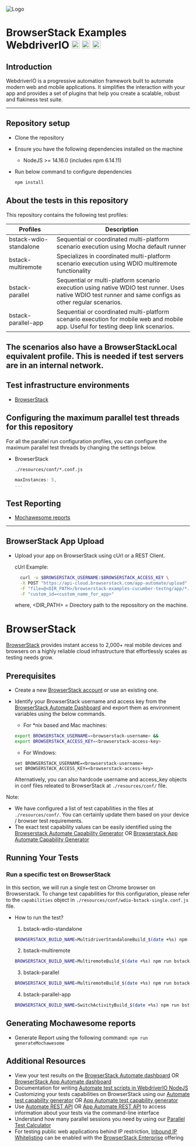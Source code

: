 ![Logo](https://www.browserstack.com/images/static/header-logo.jpg)

# BrowserStack Examples WebdriverIO <a href="https://webdriver.io/"><img src="https://avatars.githubusercontent.com/u/72550141?s=48&v=4" alt="WebdriverIO" height="22" /></a> <a href="https://nodejs.org/en/"><img src="https://brandslogos.com/wp-content/uploads/images/large/nodejs-icon-logo.png" alt="nodejs" height="22" /></a> <a href="https://mochajs.org/"><img src="https://brandslogos.com/wp-content/uploads/images/large/mocha-logo.png" alt="mochs" height="22" /></a>

## Introduction

WebdriverIO is a progressive automation framework built to automate modern web and mobile applications. It simplifies the interaction with your app and provides a set of plugins that help you create a scalable, robust and flakiness test suite.

---

## Repository setup

- Clone the repository

- Ensure you have the following dependencies installed on the machine
  - NodeJS >= 14.16.0 (includes npm 6.14.11)

- Run below command to configure dependencies

    ```sh
    npm install
    ```

## About the tests in this repository

  This repository contains the following test profiles:

| Profiles      | Description                                                                                                                                                                        |
| ------------- | ---------------------------------------------------------------------------------------------------------------------------------------------------------------------------------- |
| bstack-wdio-standalone    | Sequential or coordinated multi-platform scenario execution using Mocha default runner  |
| bstack-multiremote | Specializes in coordinated multi-platform scenario execution using WDIO multiremote functionality                            |
| bstack-parallel | Sequential or multi-platform scenario execution using native WDIO test runner. Uses native WDIO test runner and same configs as other regular scenarios.                             |
| bstack-parallel-app  |  Sequential or coordinated multi-platform scenario execution for mobile web and mobile app. Useful for testing deep link scenarios.                                                         |


The scenarios also have a BrowserStackLocal equivalent profile. This is needed if test servers are in an internal network.  
  ---


## Test infrastructure environments 

- [BrowserStack](#browserstack)


## Configuring the maximum parallel test threads for this repository

  For all the parallel run configuration profiles, you can configure the maximum parallel test threads by changing the settings below.
  
  - BrowserStack
    
    `./resources/conf/*.conf.js`

    ```js
    maxInstances: 5,
    ...
    ```

## Test Reporting

- [Mochawesome reports](#generating-mochawesome-reports)

---

## BrowserStack App Upload

- Upload your app on BrowserStack using cUrl or a REST Client.

  cUrl Example:

  ```sh
    curl -u $BROWSERSTACK_USERNAME:$BROWSERSTACK_ACCESS_KEY \
    -X POST "https://api-cloud.browserstack.com/app-automate/upload" \
    -F "file=@<DIR_PATH>/browserstack-examples-cucumber-testng/app/*.<apk/aab/ipa>" \
    -F "custom_id=<custom_name_for_app>"
  ```

  where, <DIR_PATH> = Directory path to the repossitory on the machine.


# BrowserStack

[BrowserStack](https://browserstack.com) provides instant access to 2,000+ real mobile devices and browsers on a highly reliable cloud infrastructure that effortlessly scales as testing needs grow.

## Prerequisites

- Create a new [BrowserStack account](https://www.browserstack.com/users/sign_up) or use an existing one.
- Identify your BrowserStack username and access key from the [BrowserStack Automate Dashboard](https://automate.browserstack.com/) and export them as environment variables using the below commands.

    - For \*nix based and Mac machines:

  ```sh
  export BROWSERSTACK_USERNAME=<browserstack-username> &&
  export BROWSERSTACK_ACCESS_KEY=<browserstack-access-key>
  ```

    - For Windows:

  ```shell
  set BROWSERSTACK_USERNAME=<browserstack-username>
  set BROWSERSTACK_ACCESS_KEY=<browserstack-access-key>
  ```
  
  Alternatively, you can also hardcode username and access_key objects in conf files releated to BrowserStack at `./resources/conf/` file.

Note:
- We have configured a list of test capabilities in the files at `./resources/conf/`. You can certainly update them based on your device / browser test requirements. 
- The exact test capability values can be easily identified using the [Browserstack Automate Capability Generator](https://browserstack.com/automate/capabilities) OR [Browserstack App Automate Capability Generator](https://browserstack.com/app-automate/capabilities)


## Running Your Tests

### Run a specific test on BrowserStack

In this section, we will run a single test on Chrome browser on Browserstack. To change test capabilities for this configuration, please refer to the `capabilities` object in `./resources/conf/wdio-bstack-single.conf.js` file.

- How to run the test?
  
  1. bstack-wdio-standalone

    ```sh
    BROWSERSTACK_BUILD_NAME=MultidriverStandaloneBuild_$(date +%s) npm run bstack-wdio-standalone
    ```
  2. bstack-multiremote

    ```sh
    BROWSERSTACK_BUILD_NAME=MultiremoteBuild_$(date +%s) npm run bstack-multiremote
    ```

  3. bstack-parallel

    ```sh
    BROWSERSTACK_BUILD_NAME=MultiremoteBuild_$(date +%s) npm run bstack-parallel
    ```
  
  4. bstack-parallel-app

    ```sh
    BROWSERSTACK_BUILD_NAME=SwitchActivityBuild_$(date +%s) npm run bstack-parallel-app
    ```

## Generating Mochawesome reports

- Generate Report using the following command: `npm run generateMochawesome`

## Additional Resources

- View your test results on the [BrowserStack Automate dashboard](https://www.browserstack.com/automate) OR [BrowserStack App Automate dashboard](https://www.browserstack.com/app-automate) 
- Documentation for writing [Automate test scripts in WebdriverIO NodeJS](https://www.browserstack.com/docs/automate/selenium/getting-started/nodejs/webdriverio)
- Customizing your tests capabilities on BrowserStack using our [Automate test capability generator](https://www.browserstack.com/automate/capabilities) OR [App Automate test capability generator](https://www.browserstack.com/app-automate/capabilities)
- Use [Automate REST API](https://www.browserstack.com/automate/rest-api) OR [App Automate REST API](https://www.browserstack.com/app-automate/rest-api) to access information about your tests via the command-line interface
- Understand how many parallel sessions you need by using our [Parallel Test Calculator](https://www.browserstack.com/automate/parallel-calculator?ref=github)
- For testing public web applications behind IP restriction, [Inbound IP Whitelisting](https://www.browserstack.com/local-testing/inbound-ip-whitelisting) can be enabled with the [BrowserStack Enterprise](https://www.browserstack.com/enterprise) offering